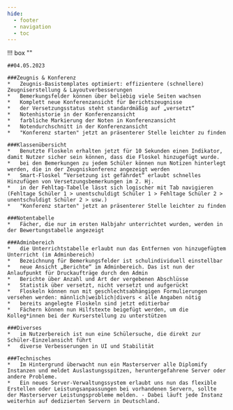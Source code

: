 ```yaml
---
hide:
  - footer
  - navigation
  - toc
---
```


!!! box ""

    ##04.05.2023    

	###Zeugnis & Konferenz
    *	Zeugnis-Basistemplates optimiert: effizientere (schnellere) Zeugniserstellung & Layoutverbesserungen
	*	Bemerkungsfelder können über beliebig viele Seiten wachsen
	*	Komplett neue Konferenzansicht für Berichtszeugnisse	
	*	der Versetzungsstatus steht standardmäßig auf „versetzt“
	*	Notenhistorie in der Konferenzansicht
	*	farbliche Markierung der Noten in Konferenzansicht
	* 	Notendurchschnitt in der Konferenzansicht
	*	"Konferenz starten" jetzt an präsenterer Stelle leichter zu finden

	###Klassenübersicht
	*	Benutzte Floskeln erhalten jetzt für 10 Sekunden einen Indikator, damit Nutzer sicher sein können, dass die Floskel hinzugefügt wurde.
	*	bei den Bemerkungen zu jedem Schüler können nun Notizen hinterlegt werden, die in der Zeugniskonferenz angezeigt werden
	*	Smart-Floskel “Versetzung ist gefährdet“ erlaubt schnelles Hinzufügen von Versetzungsbemerkungen im 2. Hj.
	*	in der Fehltag-Tabelle lässt sich logischer mit Tab navigieren (Fehltage Schüler 1 > unentschuldigt Schüler 1 > Fehltage Schüler 2 > unentschuldigt Schüler 2 > usw.)
	*	"Konferenz starten" jetzt an präsenterer Stelle leichter zu finden

	###Notentabelle
	*	Fächer, die nur im ersten Halbjahr unterrichtet wurden, werden in der Bewertungstabelle angezeigt

	###Adminbereich
	*	die Unterrichtstabelle erlaubt nun das Entfernen von hinzugefügtem Unterricht (im Adminbereich)
	*	Bezeichnung für Bemerkungsfelder ist schulindividuell einstellbar
	*	neue Ansicht „Berichte“ im Adminbereich. Das ist nun der Anlaufpunkt für Druckaufträge durch den Admin
	*	Berichte über Anzahl und Art der vergebenen Abschlüsse 
	*	Statistik über versetzt, nicht versetzt und aufgerückt
	*	Floskeln können nun mit geschlechtsabhängigen Formulierungen versehen werden: männlich|weiblich|divers < alle Angaben nötig
	*	bereits angelegte Floskeln sind jetzt editierbar
	*	Fächern können nun Hilfstexte beigefügt werden, um die Kolleg*innen bei der Kurserstellung zu unterstützen

	###Diverses
	*	im Nutzerbereich ist nun eine Schülersuche, die direkt zur Schüler-Einzelansicht führt
	*	diverse Verbesserungen in UI und Stabilität

	###Technisches
	*	Im Hintergrund überwacht nun ein Masterserver alle Diplomify Instanzen und meldet Auslastungsspitzen, heruntergefahrene Server oder andere Probleme.
	*	Ein neues Server-Verwaltungssystem erlaubt uns nun das flexible Erstellen oder Leistungsanpassungen bei vorhandenen Servern, sollte der Masterserver Leistungsprobleme melden. - Dabei läuft jede Instanz weiterhin auf dedizierten Servern in Deutschland.
